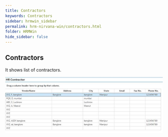 ```yaml
---
title: Contractors
keywords: Contractors
sidebar: hrmwin_sidebar
permalink: hrm-nirvana-win/contractors.html
folder: HRMWin   
hide_sidebar: false
---
```


## Contractors

It shows list of contractors.

![](/images/contractors.jpg)
